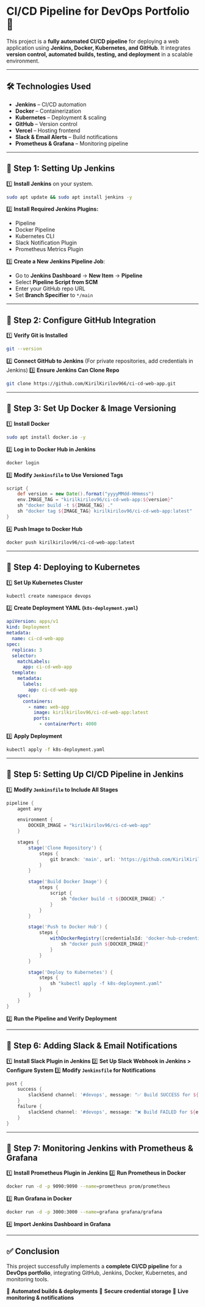 # **CI/CD Pipeline for DevOps Portfolio** 🚀

This project is a **fully automated CI/CD pipeline** for deploying a web application using **Jenkins, Docker, Kubernetes, and GitHub**. It integrates **version control, automated builds, testing, and deployment** in a scalable environment.

---

## **🛠️ Technologies Used**
- **Jenkins** – CI/CD automation
- **Docker** – Containerization
- **Kubernetes** – Deployment & scaling
- **GitHub** – Version control
- **Vercel** – Hosting frontend
- **Slack & Email Alerts** – Build notifications
- **Prometheus & Grafana** – Monitoring pipeline

---

## **📌 Step 1: Setting Up Jenkins**
1️⃣ **Install Jenkins** on your system.
   ```bash
   sudo apt update && sudo apt install jenkins -y
   ```
2️⃣ **Install Required Jenkins Plugins:**
   - Pipeline
   - Docker Pipeline
   - Kubernetes CLI
   - Slack Notification Plugin
   - Prometheus Metrics Plugin

3️⃣ **Create a New Jenkins Pipeline Job**:
   - Go to **Jenkins Dashboard** → **New Item** → **Pipeline**
   - Select **Pipeline Script from SCM**
   - Enter your GitHub repo URL
   - Set **Branch Specifier** to `*/main`

---

## **📌 Step 2: Configure GitHub Integration**
1️⃣ **Verify Git is Installed**
   ```bash
   git --version
   ```
2️⃣ **Connect GitHub to Jenkins** (For private repositories, add credentials in Jenkins)
3️⃣ **Ensure Jenkins Can Clone Repo**
   ```bash
   git clone https://github.com/KirilKirilov966/ci-cd-web-app.git
   ```

---

## **📌 Step 3: Set Up Docker & Image Versioning**
1️⃣ **Install Docker**
   ```bash
   sudo apt install docker.io -y
   ```
2️⃣ **Log in to Docker Hub in Jenkins**
   ```bash
   docker login
   ```
3️⃣ **Modify `Jenkinsfile` to Use Versioned Tags**
   ```groovy
   script {
       def version = new Date().format("yyyyMMdd-HHmmss")
       env.IMAGE_TAG = "kirilkirilov96/ci-cd-web-app:${version}"
       sh "docker build -t ${IMAGE_TAG} ."
       sh "docker tag ${IMAGE_TAG} kirilkirilov96/ci-cd-web-app:latest"
   }
   ```
4️⃣ **Push Image to Docker Hub**
   ```bash
   docker push kirilkirilov96/ci-cd-web-app:latest
   ```

---

## **📌 Step 4: Deploying to Kubernetes**
1️⃣ **Set Up Kubernetes Cluster**
   ```bash
   kubectl create namespace devops
   ```
2️⃣ **Create Deployment YAML (`k8s-deployment.yaml`)**
   ```yaml
   apiVersion: apps/v1
   kind: Deployment
   metadata:
     name: ci-cd-web-app
   spec:
     replicas: 3
     selector:
       matchLabels:
         app: ci-cd-web-app
     template:
       metadata:
         labels:
           app: ci-cd-web-app
       spec:
         containers:
           - name: web-app
             image: kirilkirilov96/ci-cd-web-app:latest
             ports:
               - containerPort: 4000
   ```
3️⃣ **Apply Deployment**
   ```bash
   kubectl apply -f k8s-deployment.yaml
   ```

---

## **📌 Step 5: Setting Up CI/CD Pipeline in Jenkins**
1️⃣ **Modify `Jenkinsfile` to Include All Stages**
   ```groovy
   pipeline {
       agent any

       environment {
           DOCKER_IMAGE = "kirilkirilov96/ci-cd-web-app"
       }

       stages {
           stage('Clone Repository') {
               steps {
                   git branch: 'main', url: 'https://github.com/KirilKirilov966/ci-cd-web-app.git'
               }
           }

           stage('Build Docker Image') {
               steps {
                   script {
                       sh "docker build -t ${DOCKER_IMAGE} ."
                   }
               }
           }

           stage('Push to Docker Hub') {
               steps {
                   withDockerRegistry([credentialsId: 'docker-hub-credentials', url: 'https://index.docker.io/v1/']) {
                       sh "docker push ${DOCKER_IMAGE}"
                   }
               }
           }

           stage('Deploy to Kubernetes') {
               steps {
                   sh "kubectl apply -f k8s-deployment.yaml"
               }
           }
       }
   }
   ```
2️⃣ **Run the Pipeline and Verify Deployment**

---

## **📌 Step 6: Adding Slack & Email Notifications**
1️⃣ **Install Slack Plugin in Jenkins**
2️⃣ **Set Up Slack Webhook in Jenkins > Configure System**
3️⃣ **Modify `Jenkinsfile` for Notifications**
   ```groovy
   post {
       success {
           slackSend channel: '#devops', message: "✅ Build SUCCESS for ${env.JOB_NAME} - ${env.BUILD_NUMBER}"
       }
       failure {
           slackSend channel: '#devops', message: "❌ Build FAILED for ${env.JOB_NAME} - ${env.BUILD_NUMBER}"
       }
   }
   ```

---

## **📌 Step 7: Monitoring Jenkins with Prometheus & Grafana**
1️⃣ **Install Prometheus Plugin in Jenkins**
2️⃣ **Run Prometheus in Docker**
   ```bash
   docker run -d -p 9090:9090 --name=prometheus prom/prometheus
   ```
3️⃣ **Run Grafana in Docker**
   ```bash
   docker run -d -p 3000:3000 --name=grafana grafana/grafana
   ```
4️⃣ **Import Jenkins Dashboard in Grafana**

---

## **✅ Conclusion**
This project successfully implements a **complete CI/CD pipeline** for a **DevOps portfolio**, integrating GitHub, Jenkins, Docker, Kubernetes, and monitoring tools.

🔹 **Automated builds & deployments** 🔹 **Secure credential storage** 🔹 **Live monitoring & notifications**
